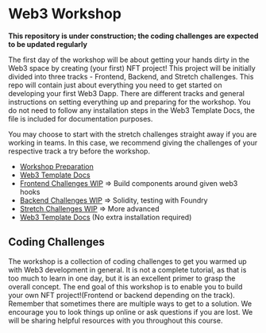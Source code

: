 # Web3 Workshop

**This repository is under construction; the coding challenges are expected to be updated regularly**

The first day of the workshop will be about getting your hands dirty in the Web3 space by creating (your first) NFT project! This project will be initially divided into three tracks - Frontend, Backend, and Stretch challenges. This repo will contain just about everything you need to get started on developing your first Web3 Dapp. There are different tracks and general instructions on setting everything up and preparing for the workshop. You do not need to follow any installation steps in the Web3 Template Docs, the file is included for documentation purposes.

You may choose to start with the stretch challenges straight away if you are working in teams. In this case, we recommend giving the challenges of your respective track a try before the workshop.

- [Workshop Preparation](Workshop-Preparation.md)
- [Web3 Template Docs](Web3-Template.md)
- [Frontend Challenges WIP](Frontend-Challenges.md) => Build components around given web3 hooks
- [Backend Challenges WIP](Backend-Challenges.md) => Solidity, testing with Foundry
- [Stretch Challenges WIP]() => More advanced
- [Web3 Template Docs](Web3-Template.md) (No extra installation required)

## Coding Challenges

The workshop is a collection of coding challenges to get you warmed up with Web3 development in general. It is not a complete tutorial, as that is too much to learn in one day, but it is an excellent primer to grasp the overall concept. The end goal of this workshop is to enable you to build your own NFT project!(Frontend or backend depending on the track). Remember that sometimes there are multiple ways to get to a solution. We encourage you to look things up online or ask questions if you are lost. We will be sharing helpful resources with you throughout this course.
